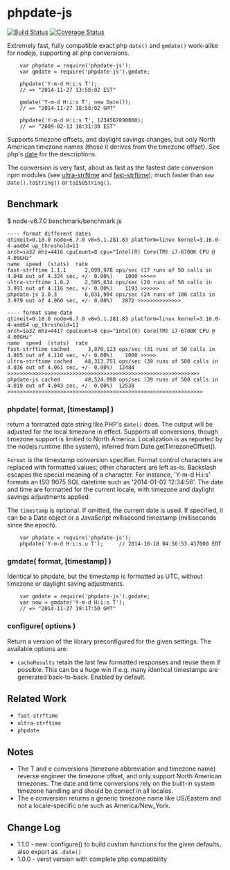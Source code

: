 phpdate-js
==========

[![Build Status](https://api.travis-ci.org/andrasq/phpdate-js.svg?branch=master)](https://travis-ci.org/andrasq/phpdate-js?branch=master)
[![Coverage Status](https://coveralls.io/repos/github/andrasq/phpdate-js/badge.svg?branch=master)](https://coveralls.io/github/andrasq/phpdate-js?branch=master)

Extremely fast, fully compatible exact php `date()` and `gmdate()` work-alike for
nodejs, supporting all php conversions.

        var phpdate = require('phpdate-js');
        var gmdate = require('phpdate-js').gmdate;

        phpdate('Y-m-d H:i:s T');
        // => "2014-11-27 13:58:02 EST"

        gmdate('Y-m-d H:i:s T', new Date());
        // => "2014-11-27 18:58:02 GMT"

        phpdate('Y-m-d H:i:s T', 1234567890000);
        // => "2009-02-13 18:31:30 EST"

Supports timezone offsets, and daylight savings changes, but only North American
timezone names (those it derives from the timezone offset).
See php's
[date](http://php.net/manual/en/function.date.php) for the descriptions.

The conversion is very fast, about as fast as the fastest date conversion
npm modules (see [ultra-strftime](http://npmjs.org/package/ultra-strftime)
and [fast-strftime](http://npmjs.org/package/fast-strftime)); much faster
than `new Date().toString()` or `toISOString()`.


## Benchmark

$ node-v6.7.0 benchmark/benchmark.js

    ---- format different dates
    qtimeit=0.18.0 node=6.7.0 v8=5.1.281.83 platform=linux kernel=3.16.0-4-amd64 up_threshold=11
    arch=ia32 mhz=4416 cpuCount=8 cpu="Intel(R) Core(TM) i7-6700K CPU @ 4.00GHz"
    name  speed  (stats)  rate
    fast-strftime 1.1.1      2,099,978 ops/sec (17 runs of 50 calls in 4.048 out of 4.324 sec, +/- 0.00%)    1000 >>>>>
    ultra-strftime 1.0.2     2,505,634 ops/sec (20 runs of 50 calls in 3.991 out of 4.116 sec, +/- 0.00%)    1193 >>>>>>
    phpdate-js 1.0.3         6,031,994 ops/sec (24 runs of 100 calls in 3.979 out of 4.060 sec, +/- 0.00%)   2872 >>>>>>>>>>>>>>

    ---- format same date
    qtimeit=0.18.0 node=6.7.0 v8=5.1.281.83 platform=linux kernel=3.16.0-4-amd64 up_threshold=11
    arch=ia32 mhz=4417 cpuCount=8 cpu="Intel(R) Core(TM) i7-6700K CPU @ 4.00GHz"
    name  speed  (stats)  rate
    fast-strftime cached      3,870,123 ops/sec (31 runs of 50 calls in 4.005 out of 4.116 sec, +/- 0.00%)    1000 >>>>>
    ultra-strftime cached    48,313,751 ops/sec (39 runs of 500 calls in 4.036 out of 4.061 sec, +/- 0.00%)  12484 >>>>>>>>>>>>>>>>>>>>>>>>>>>>>>>>>>>>>>>>>>>>>>>>>>>>>>>>>>>>>>
    phpdate-js cached        48,524,098 ops/sec (39 runs of 500 calls in 4.019 out of 4.043 sec, +/- 0.00%)  12538 >>>>>>>>>>>>>>>>>>>>>>>>>>>>>>>>>>>>>>>>>>>>>>>>>>>>>>>>>>>>>>>


### phpdate( format, [timestamp] )

return a formatted date string like PHP's `date()` does.  The output will be
adjusted for the local timezone in effect.  Supports all conversions, though
timezone support is limited to
North America.  Localization is as reported by the nodejs runtime (the
system), inferred from Date.getTimezoneOffset().

`Format` is the timestamp conversion specifier.  Format control characters are
replaced with formatted values; other characters are left as-is.  Backslash
escapes the special meaning of a character.  For instance, 'Y-m-d H:i:s'
formats an ISO 9075 SQL datetime such as '2014-01-02 12:34:56'.  The date
and time are formatted for the current locale, with timezone and daylight
savings adjustments applied.

The `timestamp` is optional.  If omitted, the current date is used.  If
specified, it can be a Date object or a JavaScript millisecond timestamp
(milliseconds since the epoch).

        var phpdate = require('phpdate-js');
        phpdate('Y-m-d H:i:s.u T');     // 2014-10-18 04:56:53.437000 EDT

### gmdate( format, [timestamp] )

Identical to phpdate, but the timestamp is formatted as UTC, without timezone
or daylight saving adjustments.

        var gmdate = require('phpdate-js').gmdate;
        var now = gmdate('Y-m-d H:i:s T');
        // => "2014-11-27 19:17:50 GMT"

### configure( options )

Return a version of the library preconfigured for the given settings.
The available options are:

- `cacheResults` retain the last few formatted responses and reuse them if
        possible.  This can be a huge win if e.g. many identical timestamps
        are generated back-to-back.  Enabled by default.


Related Work
------------

- `fast-strftime`
- `ultra-strftime`
- `phpdate`


Notes
-----

- The T and e conversions (timezone abbreviation and timezone name) reverse
  engineer the timezone offset, and only support North American timezones.  The
  date and time conversions rely on the built-in system timezone handling and
  should be correct in all locales.
- The e conversion returns a generic timezone name like US/Eastern and not
  a locale-specific one such as America/New_York.


Change Log
----------

- 1.1.0 - new: configure() to build custom functions for the given defaults, also export as `.date()`
- 1.0.0 - verst version with complete php compatibility
